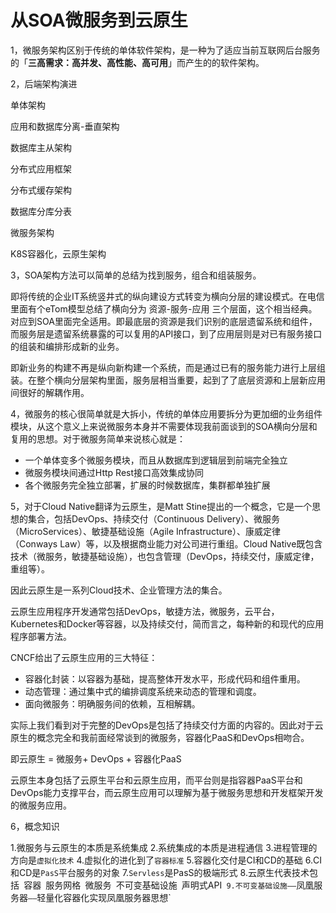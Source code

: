 # 从SOA微服务到云原生


1，微服务架构区别于传统的单体软件架构，是一种为了适应当前互联网后台服务的「**三高需求：高并发、高性能、高可用**」而产生的的软件架构。

2，后端架构演进

单体架构

应用和数据库分离-垂直架构

数据库主从架构

分布式应用框架

分布式缓存架构

数据库分库分表

微服务架构

K8S容器化，云原生架构

3，SOA架构方法可以简单的总结为找到服务，组合和组装服务。

即将传统的企业IT系统竖井式的纵向建设方式转变为横向分层的建设模式。在电信里面有个eTom模型总结了横向分为 资源-服务-应用 三个层面，这个相当经典。对应到SOA里面完全适用。即最底层的资源是我们识别的底层遗留系统和组件，而服务层是遗留系统暴露的可以复用的API接口，到了应用层则是对已有服务接口的组装和编排形成新的业务。

即新业务的构建不再是纵向新构建一个系统，而是通过已有的服务能力进行上层组装。在整个横向分层架构里面，服务层相当重要，起到了了底层资源和上层新应用间很好的解耦作用。

4，微服务的核心很简单就是大拆小，传统的单体应用要拆分为更加细的业务组件模块，从这个意义上来说微服务本身并不需要体现我前面谈到的SOA横向分层和复用的思想。对于微服务简单来说核心就是：

- 一个单体变多个微服务模块，而且从数据库到逻辑层到前端完全独立
- 微服务模块间通过Http Rest接口高效集成协同
- 各个微服务完全独立部署，扩展的时候数据库，集群都单独扩展

5，对于Cloud Native翻译为云原生，是Matt  Stine提出的一个概念，它是一个思想的集合，包括DevOps、持续交付（Continuous  Delivery）、微服务（MicroServices）、敏捷基础设施（Agile Infrastructure）、康威定律（Conways  Law）等，以及根据商业能力对公司进行重组。Cloud  Native既包含技术（微服务，敏捷基础设施），也包含管理（DevOps，持续交付，康威定律，重组等）。

因此云原生是一系列Cloud技术、企业管理方法的集合。

云原生应用程序开发通常包括DevOps，敏捷方法，微服务，云平台，Kubernetes和Docker等容器，以及持续交付，简而言之，每种新的和现代的应用程序部署方法。

CNCF给出了云原生应用的三大特征：

- 容器化封装：以容器为基础，提高整体开发水平，形成代码和组件重用。
- 动态管理：通过集中式的编排调度系统来动态的管理和调度。
- 面向微服务：明确服务间的依赖，互相解耦。

实际上我们看到对于完整的DevOps是包括了持续交付方面的内容的。因此对于云原生的概念完全和我前面经常谈到的微服务，容器化PaaS和DevOps相吻合。

即云原生 = 微服务+ DevOps + 容器化PaaS

云原生本身包括了云原生平台和云原生应用，而平台则是指容器PaaS平台和DevOps能力支撑平台，而云原生应用可以理解为基于微服务思想和开发框架开发的微服务应用。

6，概念知识

1.微服务与云原生的本质是系统集成
 2.系统集成的本质是进程通信
 3.进程管理的方向是`虚拟化技术`
 4.虚拟化的进化到了`容器标准`
 5.容器化交付是CI和CD的基础
 6.CI和CD是`PasS`平台服务的对象
 7.`Servless`是PasS的极端形式
 8.云原生代表技术包括` `容器` `服务网格` `微服务` `不可变基础设施` `声明式API`
 9.不可变基础设施——`凤凰服务器`——`轻量化容器化实现凤凰服务器思想`

